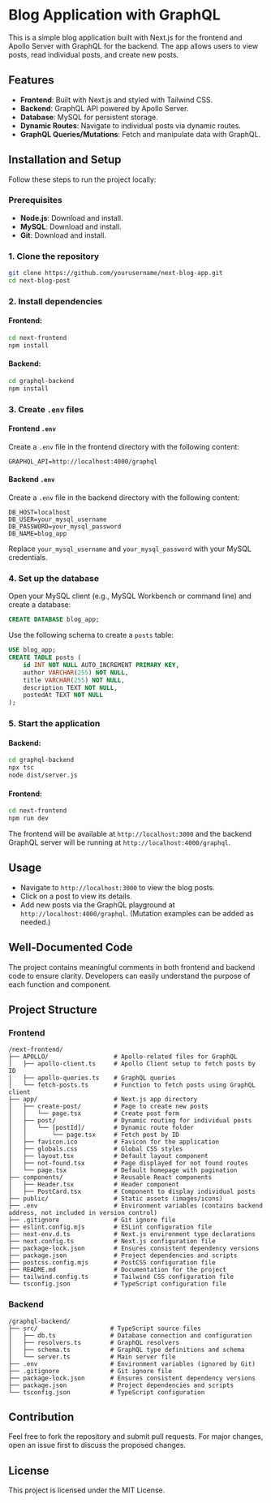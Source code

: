 # Blog Application with GraphQL

This is a simple blog application built with Next.js for the frontend and Apollo Server with GraphQL for the backend. The app allows users to view posts, read individual posts, and create new posts.

## Features

- **Frontend**: Built with Next.js and styled with Tailwind CSS.
- **Backend**: GraphQL API powered by Apollo Server.
- **Database**: MySQL for persistent storage.
- **Dynamic Routes**: Navigate to individual posts via dynamic routes.
- **GraphQL Queries/Mutations**: Fetch and manipulate data with GraphQL.

## Installation and Setup

Follow these steps to run the project locally:

### Prerequisites

- **Node.js**: Download and install.
- **MySQL**: Download and install.
- **Git**: Download and install.

### 1. Clone the repository
```bash
git clone https://github.com/yourusername/next-blog-app.git
cd next-blog-post
```

### 2. Install dependencies

#### Frontend:
```bash
cd next-frontend
npm install
```

#### Backend:
```bash
cd graphql-backend
npm install
```

### 3. Create `.env` files

#### Frontend `.env`
Create a `.env` file in the frontend directory with the following content:
```env
GRAPHQL_API=http://localhost:4000/graphql
```

#### Backend `.env`
Create a `.env` file in the backend directory with the following content:
```env
DB_HOST=localhost
DB_USER=your_mysql_username
DB_PASSWORD=your_mysql_password
DB_NAME=blog_app
```
Replace `your_mysql_username` and `your_mysql_password` with your MySQL credentials.

### 4. Set up the database

Open your MySQL client (e.g., MySQL Workbench or command line) and create a database:
```sql
CREATE DATABASE blog_app;
```

Use the following schema to create a `posts` table:
```sql
USE blog_app;
CREATE TABLE posts (
    id INT NOT NULL AUTO_INCREMENT PRIMARY KEY,
    author VARCHAR(255) NOT NULL,
    title VARCHAR(255) NOT NULL,
    description TEXT NOT NULL,
    postedAt TEXT NOT NULL
);
```

### 5. Start the application

#### Backend:
```bash
cd graphql-backend
npx tsc
node dist/server.js
```

#### Frontend:
```bash
cd next-frontend
npm run dev
```

The frontend will be available at `http://localhost:3000` and the backend GraphQL server will be running at `http://localhost:4000/graphql`.

## Usage

- Navigate to `http://localhost:3000` to view the blog posts.
- Click on a post to view its details.
- Add new posts via the GraphQL playground at `http://localhost:4000/graphql`. (Mutation examples can be added as needed.)

## Well-Documented Code

The project contains meaningful comments in both frontend and backend code to ensure clarity. Developers can easily understand the purpose of each function and component.

## Project Structure

### Frontend
```
/next-frontend/
├── APOLLO/                  # Apollo-related files for GraphQL
│   ├── apollo-client.ts     # Apollo Client setup to fetch posts by ID
│   ├── apollo-queries.ts    # GraphQL queries
│   └── fetch-posts.ts       # Function to fetch posts using GraphQL client
├── app/                     # Next.js app directory
│   ├── create-post/         # Page to create new posts
│   │   └── page.tsx         # Create post form
│   ├── post/                # Dynamic routing for individual posts
│   │   └── [postId]/        # Dynamic route folder
│   │       └── page.tsx     # Fetch post by ID
│   ├── favicon.ico          # Favicon for the application
│   ├── globals.css          # Global CSS styles
│   ├── layout.tsx           # Default layout component
│   ├── not-found.tsx        # Page displayed for not found routes
│   └── page.tsx             # Default homepage with pagination
├── components/              # Reusable React components
│   ├── Header.tsx           # Header component
│   ├── PostCard.tsx         # Component to display individual posts
├── public/                  # Static assets (images/icons)
├── .env                     # Environment variables (contains backend address, not included in version control)
├── .gitignore               # Git ignore file
├── eslint.config.mjs        # ESLint configuration file
├── next-env.d.ts            # Next.js environment type declarations
├── next.config.ts           # Next.js configuration file
├── package-lock.json        # Ensures consistent dependency versions
├── package.json             # Project dependencies and scripts
├── postcss.config.mjs       # PostCSS configuration file
├── README.md                # Documentation for the project
├── tailwind.config.ts       # Tailwind CSS configuration file
└── tsconfig.json            # TypeScript configuration file
```

### Backend
```
/graphql-backend/
├── src/                    # TypeScript source files
│   ├── db.ts               # Database connection and configuration
│   ├── resolvers.ts        # GraphQL resolvers
│   ├── schema.ts           # GraphQL type definitions and schema
│   └── server.ts           # Main server file
├── .env                    # Environment variables (ignored by Git)
├── .gitignore              # Git ignore file
├── package-lock.json       # Ensures consistent dependency versions
├── package.json            # Project dependencies and scripts
└── tsconfig.json           # TypeScript configuration
```

## Contribution

Feel free to fork the repository and submit pull requests. For major changes, open an issue first to discuss the proposed changes.

## License

This project is licensed under the MIT License.

